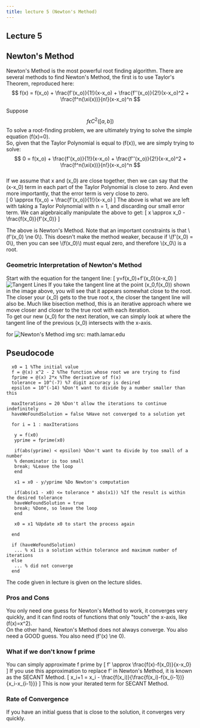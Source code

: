 ```yaml
---
title: lecture 5 (Newton's Method)
---
```

## Lecture 5

## Newton's Method
Newton's Method is the most powerful root finding algorithm.
There are several methods to find Newton's Method, the first is to use Taylor's Theorem, reproduced here:  
$$
f(x) = f(x_o) + \frac{f'(x_o)}{1!}(x-x_o) + \frac{f''(x_o)}{2!}(x-x_o)^2 + \frac{f^n(\xi(x))}{n!}(x-x_o)^n
$$

Suppose
$$
f\epsilon C^2([a,b])
$$
To solve a root-finding problem, we are ultimately trying to solve the simple equation \(f(x)=0\).  
So, given that the Taylor Polynomial is equal to \(f(x)\), we are simply trying to solve:  
$$
0 = f(x_o) + \frac{f'(x_o)}{1!}(x-x_o) + \frac{f''(x_o)}{2!}(x-x_o)^2 + \frac{f^n(\xi(x))}{n!}(x-x_o)^n
$$  
If we assume that x and \(x_0\) are close together, then we can say that the \(x-x_0\) term in each part of the Taylor Polynomial is close to zero. And even more importantly, that the error term is very close to zero.  
\[
0 \approx f(x_o) + \frac{f'(x_o)}{1!}(x-x_o)
\]
The above is what we are left with taking a Taylor Polynomial with n = 1, and discarding our small error term. We can algebraically manipulate the above to get:
\[
x \approx x_0 - \frac{f(x_0)}{f'(x_0)}
\]

The above is Newton's Method. Note that an important constraints is that \\(f'(x_0) \ne 0\\). This doesn't make the method weaker, because if \\(f'(x_0) = 0\\), then you can see \\(f(x_0)\\) must equal zero, and therefore \\(x_0\\) is a root.

### Geometric Interpretation of Newton's Method
Start with the equation for the tangent line:
\[
y=f(x_0)+f'(x_0)(x-x_0)
\]
![Tangent Lines](https://i.imgur.com/Um6kQQx.png)
If you take the tangent line at the point \(x_0,f(x_0)\) shown in the image above, you will see that it appears somewhat close to the root. The closer your \(x_0\) gets to the true root x, the closer the tangent line will also be. Much like bisection method, this is an iterative approach where we move closer and closer to the true root with each iteration.<br>
To get our new \(x_0\) for the next iteration, we can simply look at where the tangent line of the previous \(x_0\) intersects with the x-axis.

for 
![Newton's Method](https://i.imgur.com/mbKSRDw.png)
img src: math.lamar.edu

## Pseudocode
```
  x0 = 1 %The initial value
  f = @(x) x^2 - 2 %The function whose root we are trying to find
  fprime = @(x) 2*x %The derivative of f(x)
  tolerance = 10^(-7) %7 digit accuracy is desired
  epsilon = 10^(-14) %Don't want to divide by a number smaller than this

  maxIterations = 20 %Don't allow the iterations to continue indefinitely
  haveWeFoundSolution = false %Have not converged to a solution yet

  for i = 1 : maxIterations

   y = f(x0)
   yprime = fprime(x0)

   if(abs(yprime) < epsilon) %Don't want to divide by too small of a number
   % denominator is too small
   break; %Leave the loop
   end

   x1 = x0 - y/yprime %Do Newton's computation

   if(abs(x1 - x0) <= tolerance * abs(x1)) %If the result is within the desired tolerance
   haveWeFoundSolution = true
   break; %Done, so leave the loop
   end

   x0 = x1 %Update x0 to start the process again

  end

  if (haveWeFoundSolution)
   ... % x1 is a solution within tolerance and maximum number of iterations
  else
   ... % did not converge
  end
```
The code given in lecture is given on the lecture slides.

### Pros and Cons
You only need one guess for Newton's Method to work, it converges very quickly, and it can find roots of functions that only "touch" the x-axis, like \(f(x)=x^2\).<br>
On the other hand, Newton's Method does not always converge. You also need a GOOD guess. You also need \(f'(x) \ne 0\).
### What if we don't know f prime
You can simply approximate f prime by
\[
f' \approx \frac{f(x)-f(x_0)}{x-x_0}
\]
If you use this approximation to replace f' in Newton's Method, it is known as the SECANT Method.
\[
x_i+1 = x_i - \frac{f(x_i)}{\frac{f(x_i)-f(x_{i-1})}{x_i-x_{i-1}}}
\]
This is now your iterated term for SECANT Method.
### Rate of Convergence
If you have an initial guess that is close to the solution, it converges very quickly.
